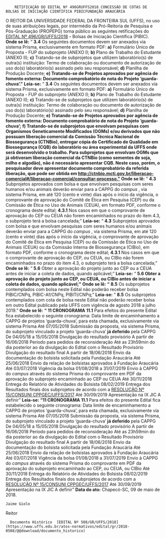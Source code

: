         RETIFICAÇÃO DO EDITAL Nº 496GRUFFS2018 CONCESSÃO DE COTAS DE BOLSAS DE INICIAÇÃO CIENTÍFICA PIBICFUNDAÇÃO ARAUCÁRIA  

 O REITOR DA UNIVERSIDADE FEDERAL DA FRONTEIRA SUL (UFFS), no uso de suas atribuições legais, por intermédio da Pró-Reitoria de Pesquisa e Pós-Graduação (PROPEPG) torna público as seguintes retificações do [EDITAL Nº 496/GR/UFFS/2018](https://www.uffs.edu.br/atos-normativos/edital/gr/2018-0496)  **-** Bolsas de Iniciação Científica (PIBIC).     **Onde se lê:**   “ **3.4** Os seguintes documentos devem ser anexados via sistema Prisma, exclusivamente em formato PDF:   **a)** Formulário Único de Proposta - FUP do subprojeto (ANEXO I);   **b)** Plano de Trabalho do Estudante (ANEXO II);   **c)** Tratando-se de subprojetos que utilizem laboratório(s) de outra(s) instituição: Termo de colaboração ou documento de autorização de uso do(s) laboratório(s) assinado pelo seu responsável;   **d)** Planilha de Produção Docente;   **e) Tratando-se de Projetos aprovados por agência de fomento externa: Documento comprobatório de nota do Projeto ‘guarda-chuva’.”**      **Leia-se:**   “ **3.4** Os seguintes documentos devem ser anexados via sistema Prisma, exclusivamente em formato PDF:   **a)** Formulário Único de Proposta - FUP do subprojeto (ANEXO I);   **b)** Plano de Trabalho do Estudante (ANEXO II);   **c)** Tratando-se de subprojetos que utilizem laboratório(s) de outra(s) instituição: Termo de colaboração ou documento de autorização de uso do(s) laboratório(s) assinado pelo seu responsável;   **d)** Planilha de Produção Docente;   **e) Tratando-se de Projetos aprovados por agência de fomento externa: Documento comprobatório de nota do Projeto ‘guarda-chuva’;**    **f) Tratando-se de subprojetos que envolvam pesquisas com Organismos Geneticamente Modificados (OGMs) e/ou derivados que não possuam liberação comercial da Comissão Técnica Nacional de Biossegurança (CTNBio), entregar cópia do Certificado de Qualidade em Biossegurança (CQB) do laboratório ou área experimental da UFFS onde será desenvolvido o trabalho. Para subprojetos que envolvam OGMs que já obtiveram liberação comercial da CTNBio (como sementes de soja, milho e algodão), não é necessário apresentar CQB. Neste caso, porém, o pesquisador deve apresentar documento comprobatório da referida liberação, que pode ser obtida em http://ctnbio.mcti.gov.br/liberacao-comercial#/liberacao-comercial/consultar-processo.”**      **Onde se lê:**   “ **4.3** Subprojetos aprovados com bolsa e que envolvam pesquisas com seres humanos e/ou animais deverão enviar para a CAPPG do *campus* , via sistema Prisma, em até 120 (cento e vinte) dias após o início da vigência, o comprovante de aprovação do Comitê de Ética em Pesquisa (CEP) ou da Comissão de Ética no Uso de Animais (CEUA), em formato PDF, conforme o cronograma deste edital;   **4.3.1** Nos casos em que o comprovante de aprovação do CEP ou CEUA não forem encaminhados no prazo do item 4.3, o subprojeto terá a bolsa cancelada;”     **Leia-se:**   “ **4.3** Subprojetos aprovados com bolsa e que envolvam pesquisas com seres humanos e/ou animais deverão enviar para a CAPPG do *campus* , via sistema Prisma, em até 120 (cento e vinte) dias após o início da vigência, o comprovante de aprovação do Comitê de Ética em Pesquisa (CEP) ou da Comissão de Ética no Uso de Animais (CEUA) ou da Comissão Interna de Biossegurança (CIBio), em formato PDF, conforme o cronograma deste edital;   **4.3.1** Nos casos em que o comprovante de aprovação do CEP, ou CEUA, ou CIBio não forem encaminhados no prazo do item 4.3, o subprojeto terá a bolsa cancelada;”     **Onde se lê:**   “ **5.6** Obter a aprovação do projeto junto ao CEP ou a CEUA antes de iniciar a coleta de dados, quando aplicável;”     **Leia-se:**   “ **5.6 Obter a aprovação do projeto junto ao CEP, ou CEUA, ou CIBio antes de iniciar a coleta de dados, quando aplicável;”**      **Onde se lê:**    **“**  **8.5** Os subprojetos contemplados com bolsa neste Edital não poderão receber bolsa PIBIC/CNPq, PIBIC-Af/CNPq, PIBITI/CNPq;”     **Leia-se:**   “ **8.5** Os subprojetos contemplados com cota de bolsa neste Edital não poderão receber bolsa em outro Edital publicado pela UFFS com vigência de agosto 2018 a julho 2019.”     **Onde se lê:**    **“**  **11 CRONOGRAMA**    **11.1** Para efeitos do presente Edital fica estabelecido o seguinte cronograma:     Data limite de encaminhamento a CAPPG de projetos ‘guarda-chuva’, para esta chamada, exclusivamente via sistema Prisma    Até 07/05/2018      Submissão da proposta, via sistema Prisma, do subprojeto vinculado a projeto ‘guarda-chuva’ **já deferido** pela CAPPG    De 04/05/18 a 15/05/2018      Divulgação do resultado provisório    A partir de 16/06/2018      Período para pedidos de reconsideração    Até as 23h59min do dia posterior ao da divulgação do Edital com o Resultado Provisório      Divulgação do resultado final    A partir de 18/06/2018      Envio da documentação do bolsista solicitada pela Fundação Araucária    Até 25/06/2018      Envio da relação de bolsistas aprovados à Fundação Araucária    Até 03/07/2018      Vigência da bolsa    01/08/2018 a 31/07/2019      Envio à CAPPG do *campus* através do sistema Prisma do comprovante em PDF da aprovação do subprojeto encaminhado ao CEP ou CEUA    Até 30/11/2018      Entrega do Relatório de Atividades do Bolsista    08/02/2019      Entrega dos Resultados finais dos subprojetos de acordo com a [RESOLUÇÃO Nº 15/CONSUNI CPPGEC/UFFS/2017](https://www.uffs.edu.br/atos-normativos/resolucao/consunicppgec/2017-0015)     Até 30/09/2019      Apresentação na IX JIC    A definir”        **Leia-se:**    **“11 CRONOGRAMA**    **11.1** Para efeitos do presente Edital fica estabelecido o seguinte cronograma:     Data limite de encaminhamento a CAPPG de projetos ‘guarda-chuva’, para esta chamada, exclusivamente via sistema Prisma    Até 07/05/2018      Submissão da proposta, via sistema Prisma, do subprojeto vinculado a projeto ‘guarda-chuva’ **já deferido** pela CAPPG    De 04/05/18 a 15/05/2018      Divulgação do resultado provisório    A partir de 16/06/2018      Período para pedidos de reconsideração    Até as 23h59min do dia posterior ao da divulgação do Edital com o Resultado Provisório      Divulgação do resultado final    A partir de 18/06/2018      Envio da documentação do bolsista solicitada pela Fundação Araucária    Até 25/06/2018      Envio da relação de bolsistas aprovados à Fundação Araucária    Até 03/07/2018      Vigência da bolsa    01/08/2018 a 31/07/2019      Envio à CAPPG do *campus* através do sistema Prisma do comprovante em PDF da aprovação do subprojeto encaminhado ao CEP, ou CEUA, ou CIBio    Até 30/11/2018      Entrega do Relatório de Atividades do Bolsista    08/02/2019      Entrega dos Resultados finais dos subprojetos de acordo com a [RESOLUÇÃO Nº 15/CONSUNI CPPGEC/UFFS/2017](https://www.uffs.edu.br/atos-normativos/resolucao/consunicppgec/2017-0015)     Até 30/09/2019      Apresentação na IX JIC    A definir”          **Data do ato:** Chapecó-SC, 09 de maio de 2018.   
 

    Jaime Giolo   
 Reitor 

      Documento Histórico  [EDITAL Nº 508/GR/UFFS/2018](https://www.uffs.edu.br/atos-normativos/edital/gr/2018-0508/@@download/documento_historico)     
      